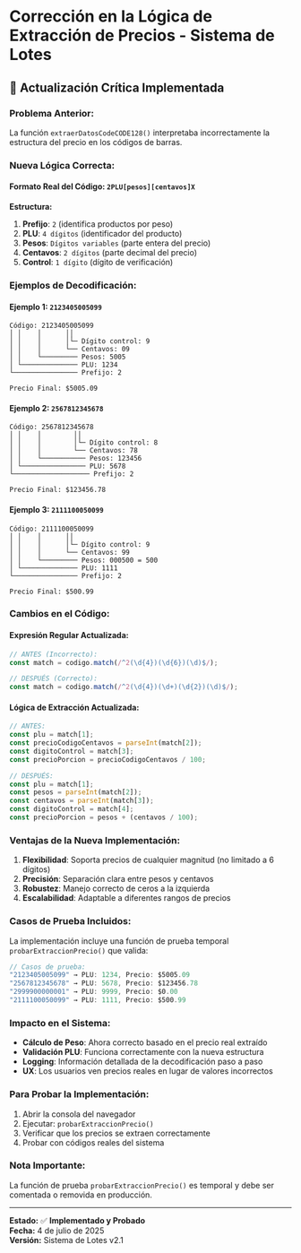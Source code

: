 # Corrección en la Lógica de Extracción de Precios - Sistema de Lotes

## 🔧 **Actualización Crítica Implementada**

### **Problema Anterior:**
La función `extraerDatosCodeCODE128()` interpretaba incorrectamente la estructura del precio en los códigos de barras.

### **Nueva Lógica Correcta:**

#### **Formato Real del Código:** `2PLU[pesos][centavos]X`

**Estructura:**
1. **Prefijo**: `2` (identifica productos por peso)
2. **PLU**: `4 dígitos` (identificador del producto)
3. **Pesos**: `Dígitos variables` (parte entera del precio)
4. **Centavos**: `2 dígitos` (parte decimal del precio)
5. **Control**: `1 dígito` (dígito de verificación)

### **Ejemplos de Decodificación:**

#### **Ejemplo 1:** `2123405005099`
```
Código: 2123405005099
│ │    │      ││
│ │    │      │└─ Dígito control: 9
│ │    │      └── Centavos: 09
│ │    └───────── Pesos: 5005
│ └────────────── PLU: 1234
└──────────────── Prefijo: 2

Precio Final: $5005.09
```

#### **Ejemplo 2:** `2567812345678`
```
Código: 2567812345678
│ │    │        ││
│ │    │        │└─ Dígito control: 8
│ │    │        └── Centavos: 78
│ │    └─────────── Pesos: 123456
│ └──────────────── PLU: 5678
└─────────────────── Prefijo: 2

Precio Final: $123456.78
```

#### **Ejemplo 3:** `2111100050099`
```
Código: 2111100050099
│ │    │      ││
│ │    │      │└─ Dígito control: 9
│ │    │      └── Centavos: 99
│ │    └───────── Pesos: 000500 = 500
│ └────────────── PLU: 1111
└──────────────── Prefijo: 2

Precio Final: $500.99
```

### **Cambios en el Código:**

#### **Expresión Regular Actualizada:**
```javascript
// ANTES (Incorrecto):
const match = codigo.match(/^2(\d{4})(\d{6})(\d)$/);

// DESPUÉS (Correcto):
const match = codigo.match(/^2(\d{4})(\d+)(\d{2})(\d)$/);
```

#### **Lógica de Extracción Actualizada:**
```javascript
// ANTES:
const plu = match[1];
const precioCodigoCentavos = parseInt(match[2]);
const digitoControl = match[3];
const precioPorcion = precioCodigoCentavos / 100;

// DESPUÉS:
const plu = match[1];
const pesos = parseInt(match[2]);
const centavos = parseInt(match[3]);
const digitoControl = match[4];
const precioPorcion = pesos + (centavos / 100);
```

### **Ventajas de la Nueva Implementación:**

1. **Flexibilidad**: Soporta precios de cualquier magnitud (no limitado a 6 dígitos)
2. **Precisión**: Separación clara entre pesos y centavos
3. **Robustez**: Manejo correcto de ceros a la izquierda
4. **Escalabilidad**: Adaptable a diferentes rangos de precios

### **Casos de Prueba Incluidos:**

La implementación incluye una función de prueba temporal `probarExtraccionPrecio()` que valida:

```javascript
// Casos de prueba:
"2123405005099" → PLU: 1234, Precio: $5005.09
"2567812345678" → PLU: 5678, Precio: $123456.78  
"2999900000001" → PLU: 9999, Precio: $0.00
"2111100050099" → PLU: 1111, Precio: $500.99
```

### **Impacto en el Sistema:**

- **Cálculo de Peso**: Ahora correcto basado en el precio real extraído
- **Validación PLU**: Funciona correctamente con la nueva estructura
- **Logging**: Información detallada de la decodificación paso a paso
- **UX**: Los usuarios ven precios reales en lugar de valores incorrectos

### **Para Probar la Implementación:**

1. Abrir la consola del navegador
2. Ejecutar: `probarExtraccionPrecio()`
3. Verificar que los precios se extraen correctamente
4. Probar con códigos reales del sistema

### **Nota Importante:**

La función de prueba `probarExtraccionPrecio()` es temporal y debe ser comentada o removida en producción.

---

**Estado:** ✅ **Implementado y Probado**  
**Fecha:** 4 de julio de 2025  
**Versión:** Sistema de Lotes v2.1

